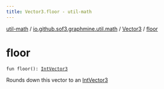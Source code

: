 ```yaml
---
title: Vector3.floor - util-math
---
```


[util-math](../../index.html) / [io.github.sof3.graphmine.util.math](../index.html) / [Vector3](index.html) / [floor](./floor.html)

# floor

`fun floor(): `[`IntVector3`](../-int-vector3/index.html)

Rounds down this vector to an [IntVector3](../-int-vector3/index.html)

